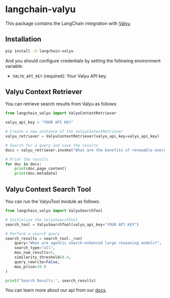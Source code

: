 # langchain-valyu

This package contains the LangChain integration with [Valyu](https://www.valyu.network/)

## Installation

```bash
pip install -U langchain-valyu
```

And you should configure credentials by setting the following environment variable:

- `VALYU_API_KEY` (required): Your Valyu API key.

## Valyu Context Retriever

You can retrieve search results from Valyu as follows:

```python
from langchain_valyu import ValyuContextRetriever

valyu_api_key = "YOUR API KEY"

# Create a new instance of the ValyuContextRetriever
valyu_retriever = ValyuContextRetriever(valyu_api_key=valyu_api_key)

# Search for a query and save the results
docs = valyu_retriever.invoke("What are the benefits of renewable energy?")

# Print the results
for doc in docs:
    print(doc.page_content)
    print(doc.metadata)
```

## Valyu Context Search Tool

You can run the ValyuTool module as follows:

```python
from langchain_valyu import ValyuSearchTool

# Initialize the ValyuSearchTool
search_tool = ValyuSearchTool(valyu_api_key="YOUR API KEY")

# Perform a search query
search_results = search_tool._run(
    query="What are agentic search-enhanced large reasoning models?",
    search_type="all",
    max_num_results=5,
    similarity_threshold=0.4,
    query_rewrite=False,
    max_price=20.0
)

print("Search Results:", search_results)
```

You can learn more about our api from our [docs](https://docs.valyu.network/overview).
